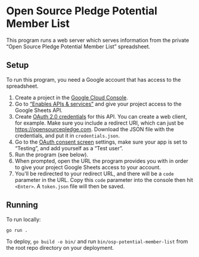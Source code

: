 # Open Source Pledge Potential Member List

This program runs a web server which serves information from the private “Open Source Pledge Potential Member List”
spreadsheet.

## Setup

To run this program, you need a Google account that has access to the spreadsheet.

1. Create a project in the [Google Cloud Console](https://console.cloud.google.com/).
2. Go to [“Enables APIs & services”](https://console.cloud.google.com/apis/dashboard) and give your project access to
   the Google Sheets API.
3. Create [OAuth 2.0 credentials](https://console.cloud.google.com/apis/credentials) for this API. You can create a web
   client, for example. Make sure you include a redirect URI, which can just be <https://opensourcepledge.com>. Download
   the JSON file with the credentials, and put it in `credentials.json`.
4. Go to the [OAuth consent screen](https://console.cloud.google.com/apis/credentials/consent) settings, make sure your
   app is set to “Testing”, and add yourself as a “Test user”.
5. Run the program (see below).
6. When prompted, open the URL the program provides you with in order to give your project Google Sheets access to your
   account.
7. You'll be redirected to your redirect URL, and there will be a `code` parameter in the URL. Copy this `code`
   parameter into the console then hit `<Enter>`. A `token.json` file will then be saved.

## Running

To run locally:

```
go run .
```

To deploy, `go build -o bin/` and run `bin/osp-potential-member-list` from the root repo directory on your deployment.
